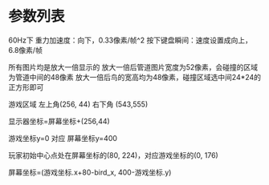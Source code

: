 # 参数列表

60Hz下
重力加速度：向下，0.33像素/帧^2
按下键盘瞬间：速度设置成向上，6.8像素/帧



所有图片均是放大一倍显示的
放大一倍后管道图片宽度为52像素，会碰撞的区域为管道中间的48像素
放大一倍后鸟的宽高均为48像素，碰撞区域选中间24*24的正方形即可



游戏区域 左上角(256, 44) 右下角 (543,555)



显示器坐标=屏幕坐标+(256,44)

游戏坐标y=0 对应 屏幕坐标y=400

玩家初始中心点处在屏幕坐标的(80, 224)，对应游戏坐标的(0, 176)

屏幕坐标=(游戏坐标.x+80-bird_x, 400-游戏坐标.y)

